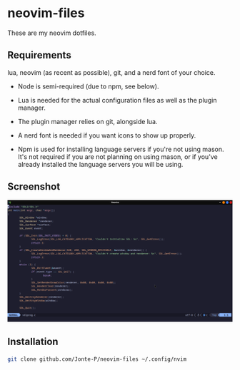 # neovim-files
These are my neovim dotfiles.

## Requirements
lua, neovim (as recent as possible), git, and a nerd font of your choice.
* Node is semi-required (due to npm, see below).

* Lua is needed for the actual configuration files as well as the plugin manager.
* The plugin manager relies on git, alongside lua.
* A nerd font is needed if you want icons to show up properly.
* Npm is used for installing language servers if you're not using mason. It's not required if you are not planning on using mason, or if you've already installed the language servers you will be using.

## Screenshot
![screenshot](.screenshot.png)
## Installation
```bash
git clone github.com/Jonte-P/neovim-files ~/.config/nvim
```


